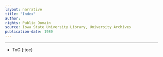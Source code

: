 ```yaml
---
layout: narrative
title: "Index"
author:
rights: Public Domain
source: Iowa State University Library, University Archives
publication-date: 1980 
---
```


---

* ToC
{:toc}